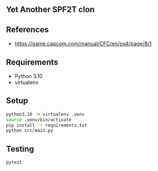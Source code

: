 ## Yet Another SPF2T clon

## References

- https://game.capcom.com/manual/CFC/en/ps4/page/8/1

## Requirements

- Python 3.10
- virtualenv

## Setup

```bash
python3.10 -m virtualenv .venv
source .venv/bin/activate
pip install -r requirements.txt
python src/main.py
```

## Testing

```bash
pytest
```
